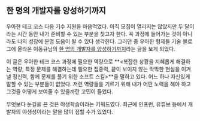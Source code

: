 ## 한 명의 개발자를 양성하기까지

우아한 테크 코스 다음 기수 지원을 마음먹었다. 아직 모집이 열리지는 않았지만 두 달이라는 시간 동안 내가 준비할 수 있는 부분을 찾고자 한다. 꼭 과정에 들어가는 것이 아니라도 나의 성장에 분명 도움이 될 수 있다 생각한다. 그러던 중 우아한 형제들 기술 블로그에 올라온 이동규님의 [한 명의 개발자를 양성하기까지](https://techblog.woowahan.com/5977/)라는 글을 보게 되었다.

이 글은 우아한 테크 코스 과정에 필요한 역량으로 **<복잡한 상황을 지혜롭게 해결하는 역량, 특정 문제를 해결하는데 필요한 집중력, 끝이 보이지 않는 막막한 현실을 이겨낼 정신력, 함께 문제를 풀기 위한 소프트 스킬>**을 말하고 있다. 어느 하나 자신있게 말할 수 있는 부분들이 없었다. 저런 역량들을 기르기 위해 내가 어떤 노력을 해야 하고 그것을 어떻게 보여줄 수 있을까란 고민이 들었다.

무엇보다 눈길을 끈 것은 야생학습이라는 키워드였다. 최근에 인프런, 유튜브 등에서 개발자의 야생성이라는 말을 많이 접할 수가 있었다. 
<!--stackedit_data:
eyJoaXN0b3J5IjpbLTIwMzI0OTk4ODQsMjA3NzIyNTIwOSwxOD
k2MDkzNjg5LC0yMDQ1NTAxNTM3LC0xNjE4ODcwODYsODM0OTg5
MjIwLC0yMDg4NzQ2NjEyXX0=
-->